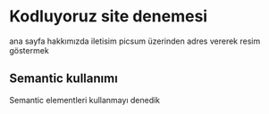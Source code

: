 # Kodluyoruz site denemesi
ana sayfa 
hakkımızda
iletisim 
picsum üzerinden adres vererek resim göstermek
## Semantic kullanımı
Semantic elementleri kullanmayı denedik